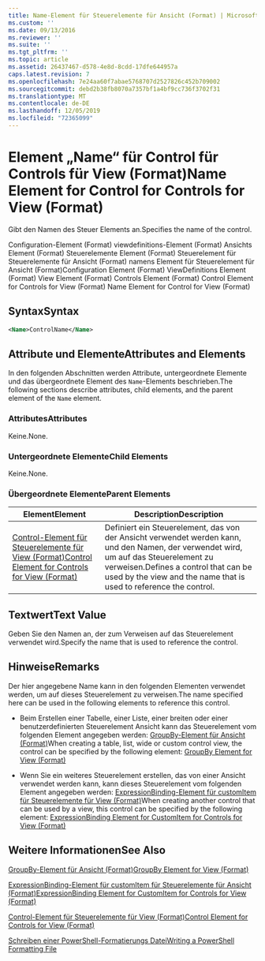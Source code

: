 ```yaml
---
title: Name-Element für Steuerelemente für Ansicht (Format) | Microsoft-Dokumentation
ms.custom: ''
ms.date: 09/13/2016
ms.reviewer: ''
ms.suite: ''
ms.tgt_pltfrm: ''
ms.topic: article
ms.assetid: 26437467-d578-4e8d-8cdd-17dfe644957a
caps.latest.revision: 7
ms.openlocfilehash: 7e24aa60f7abae5768707d2527826c452b709002
ms.sourcegitcommit: debd2b38fb8070a7357bf1a4bf9cc736f3702f31
ms.translationtype: MT
ms.contentlocale: de-DE
ms.lasthandoff: 12/05/2019
ms.locfileid: "72365099"
---
```

# <a name="name-element-for-control-for-controls-for-view-format"></a><span data-ttu-id="52289-102">Element „Name“ für Control für Controls für View (Format)</span><span class="sxs-lookup"><span data-stu-id="52289-102">Name Element for Control for Controls for View (Format)</span></span>

<span data-ttu-id="52289-103">Gibt den Namen des Steuer Elements an.</span><span class="sxs-lookup"><span data-stu-id="52289-103">Specifies the name of the control.</span></span>

<span data-ttu-id="52289-104">Configuration-Element (Format) viewdefinitions-Element (Format) Ansichts Element (Format) Steuerelemente Element (Format) Steuerelement für Steuerelemente für Ansicht (Format) namens Element für Steuerelement für Ansicht (Format)</span><span class="sxs-lookup"><span data-stu-id="52289-104">Configuration Element (Format) ViewDefinitions Element (Format) View Element (Format) Controls Element (Format) Control Element for Controls for View (Format) Name Element for Control for View (Format)</span></span>

## <a name="syntax"></a><span data-ttu-id="52289-105">Syntax</span><span class="sxs-lookup"><span data-stu-id="52289-105">Syntax</span></span>

```xml
<Name>ControlName</Name>
```

## <a name="attributes-and-elements"></a><span data-ttu-id="52289-106">Attribute und Elemente</span><span class="sxs-lookup"><span data-stu-id="52289-106">Attributes and Elements</span></span>

<span data-ttu-id="52289-107">In den folgenden Abschnitten werden Attribute, untergeordnete Elemente und das übergeordnete Element des `Name`-Elements beschrieben.</span><span class="sxs-lookup"><span data-stu-id="52289-107">The following sections describe attributes, child elements, and the parent element of the `Name` element.</span></span>

### <a name="attributes"></a><span data-ttu-id="52289-108">Attributes</span><span class="sxs-lookup"><span data-stu-id="52289-108">Attributes</span></span>

<span data-ttu-id="52289-109">Keine.</span><span class="sxs-lookup"><span data-stu-id="52289-109">None.</span></span>

### <a name="child-elements"></a><span data-ttu-id="52289-110">Untergeordnete Elemente</span><span class="sxs-lookup"><span data-stu-id="52289-110">Child Elements</span></span>

<span data-ttu-id="52289-111">Keine.</span><span class="sxs-lookup"><span data-stu-id="52289-111">None.</span></span>

### <a name="parent-elements"></a><span data-ttu-id="52289-112">Übergeordnete Elemente</span><span class="sxs-lookup"><span data-stu-id="52289-112">Parent Elements</span></span>

|<span data-ttu-id="52289-113">Element</span><span class="sxs-lookup"><span data-stu-id="52289-113">Element</span></span>|<span data-ttu-id="52289-114">Description</span><span class="sxs-lookup"><span data-stu-id="52289-114">Description</span></span>|
|-------------|-----------------|
|[<span data-ttu-id="52289-115">Control-Element für Steuerelemente für View (Format)</span><span class="sxs-lookup"><span data-stu-id="52289-115">Control Element for Controls for View (Format)</span></span>](./control-element-for-controls-for-view-format.md)|<span data-ttu-id="52289-116">Definiert ein Steuerelement, das von der Ansicht verwendet werden kann, und den Namen, der verwendet wird, um auf das Steuerelement zu verweisen.</span><span class="sxs-lookup"><span data-stu-id="52289-116">Defines a control that can be used by the view and the name that is used to reference the control.</span></span>|

## <a name="text-value"></a><span data-ttu-id="52289-117">Textwert</span><span class="sxs-lookup"><span data-stu-id="52289-117">Text Value</span></span>

<span data-ttu-id="52289-118">Geben Sie den Namen an, der zum Verweisen auf das Steuerelement verwendet wird.</span><span class="sxs-lookup"><span data-stu-id="52289-118">Specify the name that is used to reference the control.</span></span>

## <a name="remarks"></a><span data-ttu-id="52289-119">Hinweise</span><span class="sxs-lookup"><span data-stu-id="52289-119">Remarks</span></span>

<span data-ttu-id="52289-120">Der hier angegebene Name kann in den folgenden Elementen verwendet werden, um auf dieses Steuerelement zu verweisen.</span><span class="sxs-lookup"><span data-stu-id="52289-120">The name specified here can be used in the following elements to reference this control.</span></span>

- <span data-ttu-id="52289-121">Beim Erstellen einer Tabelle, einer Liste, einer breiten oder einer benutzerdefinierten Steuerelement Ansicht kann das Steuerelement vom folgenden Element angegeben werden: [GroupBy-Element für Ansicht (Format)](./groupby-element-for-view-format.md)</span><span class="sxs-lookup"><span data-stu-id="52289-121">When creating a table, list, wide or custom control view, the control can be specified by the following element: [GroupBy Element for View (Format)](./groupby-element-for-view-format.md)</span></span>

- <span data-ttu-id="52289-122">Wenn Sie ein weiteres Steuerelement erstellen, das von einer Ansicht verwendet werden kann, kann dieses Steuerelement vom folgenden Element angegeben werden: [ExpressionBinding-Element für customItem für Steuerelemente für View (Format)](./expressionbinding-element-for-customitem-for-controls-for-view-format.md)</span><span class="sxs-lookup"><span data-stu-id="52289-122">When creating another control that can be used by a view, this control can be specified by the following element: [ExpressionBinding Element for CustomItem for Controls for View (Format)](./expressionbinding-element-for-customitem-for-controls-for-view-format.md)</span></span>

## <a name="see-also"></a><span data-ttu-id="52289-123">Weitere Informationen</span><span class="sxs-lookup"><span data-stu-id="52289-123">See Also</span></span>

[<span data-ttu-id="52289-124">GroupBy-Element für Ansicht (Format)</span><span class="sxs-lookup"><span data-stu-id="52289-124">GroupBy Element for View (Format)</span></span>](./groupby-element-for-view-format.md)

[<span data-ttu-id="52289-125">ExpressionBinding-Element für customItem für Steuerelemente für Ansicht (Format)</span><span class="sxs-lookup"><span data-stu-id="52289-125">ExpressionBinding Element for CustomItem for Controls for View (Format)</span></span>](./expressionbinding-element-for-customitem-for-controls-for-view-format.md)

[<span data-ttu-id="52289-126">Control-Element für Steuerelemente für View (Format)</span><span class="sxs-lookup"><span data-stu-id="52289-126">Control Element for Controls for View (Format)</span></span>](./control-element-for-controls-for-view-format.md)

[<span data-ttu-id="52289-127">Schreiben einer PowerShell-Formatierungs Datei</span><span class="sxs-lookup"><span data-stu-id="52289-127">Writing a PowerShell Formatting File</span></span>](./writing-a-powershell-formatting-file.md)
